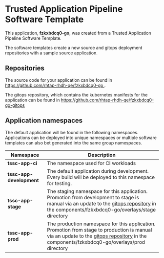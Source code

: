 # Trusted Application Pipeline Software Template

This application, **fzkxbdcq0-go**, was created from a Trusted Application Pipeline Software Template.

The software templates create a new source and gitops deployment repositories with a sample source application. 

## Repositories

The source code for your application can be found in [https://github.com/rhtap-rhdh-qe/fzkxbdcq0-go ](https://github.com/rhtap-rhdh-qe/fzkxbdcq0-go ).
 
The gitops repository, which contains the kubernetes manifests for the application can be found in 
[https://github.com/rhtap-rhdh-qe/fzkxbdcq0-go-gitops ](https://github.com/rhtap-rhdh-qe/fzkxbdcq0-go-gitops ) 

## Application namespaces 

The default application will be found in the following namespaces. Applications can be deployed into unique namespaces or multiple software templates can also bet generated into the same group namespaces.  

|  Namespace   |  Description   |  
| -------- | -------- |
| **tssc-app-ci** | The namespace used for CI workloads |
| **tssc-app-development** | The default application during development. Every build will be deployed to this namespace for testing. |
| **tssc-app-stage** | The staging namespace for this application. Promotion from development to stage is manual via an update to the [gitops repository](https://github.com/rhtap-rhdh-qe/fzkxbdcq0-go-gitops ) in the components/fzkxbdcq0-go/overlays/stage directory |
| **tssc-app-prod** | The production namespace for this application. Promotion from stage to production is manual via an update to the [gitops repository](https://github.com/rhtap-rhdh-qe/fzkxbdcq0-go-gitops ) in the components/fzkxbdcq0-go/overlays/prod directory |